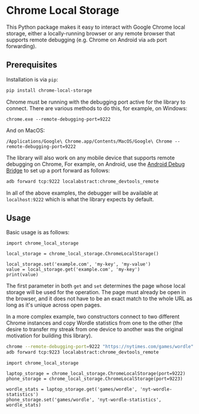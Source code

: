 # Chrome Local Storage

This Python package makes it easy to interact with Google Chrome local storage,
either a locally-running browser or any remote browser that supports remote
debugging (e.g. Chrome on Android via `adb` port forwarding).


## Prerequisites

Installation is via `pip`:

```bash
pip install chrome-local-storage
```

Chrome must be running with the debugging port active for the library
to connect. There are various methods to do this, for example, on Windows:

```
chrome.exe --remote-debugging-port=9222
```

And on MacOS:

```
/Applications/Google\ Chrome.app/Contents/MacOS/Google\ Chrome --remote-debugging-port=9222
```

The library will also work on any mobile device that supports remote debugging on Chrome,
For example, on Android, use the [Android Debug Bridge](https://developer.android.com/studio/command-line/adb)
to set up a port forward as follows:

```bash
adb forward tcp:9222 localabstract:chrome_devtools_remote
```

In all of the above examples, the debugger will be available at `localhost:9222`
which is what the library expects by default.


## Usage

Basic usage is as follows:

```python3
import chrome_local_storage

local_storage = chrome_local_storage.ChromeLocalStorage()

local_storage.set('example.com', 'my-key', 'my-value')
value = local_storage.get('example.com', 'my-key')
print(value)
```

The first parameter in both `get` and `set` determines the page
whose local storage will be used for the operation. The page must
already be open in the browser, and it does not have to be an exact
match to the whole URL as long as it's unique across open pages.

In a more complex example, two constructors connect to two different
Chrome instances and copy Wordle statistics from one to the other
(the desire to transfer my streak from one device to another was
the original motivation for building this library).

```bash
chrome --remote-debugging-port=9222 "https://nytimes.com/games/wordle"
adb forward tcp:9223 localabstract:chrome_devtools_remote
```

```python3
import chrome_local_storage

laptop_storage = chrome_local_storage.ChromeLocalStorage(port=9222)
phone_storage = chrome_local_storage.ChromeLocalStorage(port=9223)

wordle_stats = laptop_storage.get('games/wordle', 'nyt-wordle-statistics')
phone_storage.set('games/wordle', 'nyt-wordle-statistics', wordle_stats)
```
